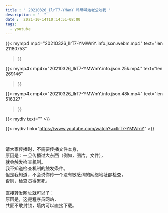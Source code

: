 ```yaml
---
title : " 20210326_IlrT7-YMWmY 鸡母喊她老公咬我 "
description : "  "
date :  2021-10-14T10:14:51-08:00
tags:
  - youtube
---
```


{{< mymp4 mp4="20210326_IlrT7-YMWmY.info.json.webm.mp4" 
text="len 21180753"
>}}

{{< mymp4x  mp4x="20210326_IlrT7-YMWmY.info.json.25k.mp4"
text="len 269146"
>}}

{{< mymp4x  mp4x="20210326_IlrT7-YMWmY.info.json.48k.mp4"
text="len 516327"
>}}


{{< mydiv text="" >}}
<br>

{{< mydiv link="https://www.youtube.com/watch?v=IlrT7-YMWmY" >}}


<br>

请大家传播时，不需要传播文件本身，<br>
原因是：一旦传播过大东西（例如，图片，文件），<br>
就会触发检查机制。<br>
我不知道检查机制的触发条件。<br>
但是我知道，不会说你传一个没有敏感词的网络地址都检查，<br>
否则，检查员得累死。<br><br>
直接转发网址就可以了：<br>
原因是，这是程序员网站，<br>
共匪不敢封锁，墙内可以直接下载。


